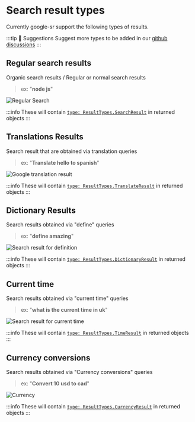 # Search result types

Currently google-sr support the following types of results.

:::tip 🌟 Suggestions
Suggest more types to be added in our [github discussions](https://github.com/typicalninja/google-sr/discussions/new?category=ideas)
:::


## Regular search results

Organic search results / Regular or normal search results

> ex: "**node js**"

![Regular Search](/images/DefaultSearch.png)


:::info
These will contain [`type: ResultTypes.SearchResult`](https://typicalninja.github.io/google-sr/enums/google_sr.ResultTypes.html#SearchResult) in returned objects
:::

## Translations Results

Search result that are obtained via translation queries

> ex: "**Translate hello to spanish**"

![Google translation result](/images/Translate.png)

:::info
These will contain [`type: ResultTypes.TranslateResult`](https://typicalninja.github.io/google-sr/enums/google_sr.ResultTypes.html#TranslateResult) in returned objects
:::


## Dictionary Results

Search results obtained via "define" queries

> ex: "**define amazing**"

![Search result for definition](/images/Dictionary.png)

:::info
These will contain [`type: ResultTypes.DictionaryResult`](https://typicalninja.github.io/google-sr/enums/google_sr.ResultTypes.html#DictionaryResult) in returned objects
:::

## Current time

Search results obtained via "current time" queries

> ex: "**what is the current time in uk**"

![Search result for current time](/images/Time.png)

:::info
These will contain [`type: ResultTypes.TimeResult`](https://typicalninja.github.io/google-sr/enums/google_sr.ResultTypes.html#TimeResult) in returned objects
:::


## Currency conversions

Search results obtained via "Currency conversions" queries

> ex: "**Convert 10 usd to cad**"

![Currency](/images/Currency.png)

:::info
These will contain [`type: ResultTypes.CurrencyResult`](https://typicalninja.github.io/google-sr/enums/google_sr.ResultTypes.html#CurrencyResult) in returned objects
:::